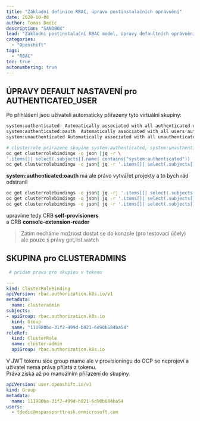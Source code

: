 ```yaml
---
title: "Základní definice RBAC, úprava postinstalačních oprávnění"
date: 2020-10-08 
author: Tomas Dedic
description: "SANDBOX"
lead: "Základní postinstalační RBAC model, úpravy defaultních oprávnění"
categories:
  - "Openshift"
tags:
  - "RBAC"
toc: true
autonumbering: true
---
```

## ÚPRAVY DEFAULT NASTAVENÍ pro AUTHENTICATED_USER
Po přihlášení jsou uživateli automaticky přiřazeny tyto virtuální skupiny:
```sh
system:authenticated  Automatically associated with all authenticated users.
system:authenticated:oauth  Automatically associated with all users authenticated with an OAuth access token.
system:unauthenticated Automatically associated with all unauthenticated users.
```
```sh
# clusterrole prirazene skupine system:authenticated, system:unauthenticated, system:authenticated:oauth
oc get clusterrolebindings -o json |jq -r \
'.items[]| select(.subjects[].name| contains("system:authenticated")) |{roleRef_kind: .roleRef.kind, roleRef_name:.roleRef.name,subject_kind:.subjects[].kind,subject_name:.subjects[].name}'
oc get clusterrolebindings -o json| jq -r '.items[]| select(.subjects[].name| contains("system:authenticated")) | .metadata.name'
```
**system:authenticated:oauth** má ale právo vytvářet projekty a to bych rád odstranil 
```sh
oc get clusterrolebindings -o json| jq -rj '.items[]| select(.subjects[].name| contains("system:authenticated")) | {clusterrole:.roleRef.name,clusterrolebinging:.metadata.name}'
oc get clusterrolebindings -o json| jq -r '.items[]| select(.subjects[].name| contains("system:authenticated")) | .roleRef.name'|xargs oc get clusterrole -o yaml
oc get clusterrolebindings -o json| jq -r '.items[]| select(.subjects[].name| contains("system:authenticated:oauth")) | .roleRef.name'|xargs oc get clusterrole -o yaml
```
upravíme tedy CRB **self-provisioners**  
a CRB **console-extension-reader**

> Zatím necháme možnost dostat se do konzole (pro testovací účely) ale pouze s právy get,list.watch

## SKUPINA pro CLUSTERADMINS
```yaml
 # pridam prava pro skupinu v tokenu

---
kind: ClusterRoleBinding
apiVersion: rbac.authorization.k8s.io/v1
metadata:
  name: clusteradmin
subjects:
- apiGroup: rbac.authorization.k8s.io
  kind: Group
  name: "111980ba-31f2-499d-b021-6d90b684ba54"
roleRef:
  kind: ClusterRole
  name: cluster-admin
  apiGroup: rbac.authorization.k8s.io
```

V JWT tokenu sice group mame ale v provisioningu do OCP se neprojeví a uživatel nemá práva přijatá z tokenu.\
Práva získá až po manuálním přiřazení do skupiny.
```yaml
apiVersion: user.openshift.io/v1
kind: Group
metadata:
  name: 111980ba-31f2-499d-b021-6d90b684ba54
users:
  - tdedic@mspassporttrask.onmicrosoft.com
```


